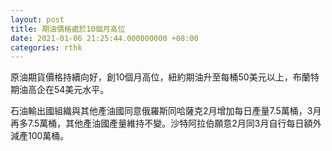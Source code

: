 ```yaml
---
layout: post
title: 期油價格處於10個月高位
date: 2021-01-06 21:25:44.000000000 +08:00
categories: rthk
---
```


原油期貨價格持續向好，創10個月高位，紐約期油升至每桶50美元以上，布蘭特期油高企在54美元水平。

石油輸出國組織與其他產油國同意俄羅斯同哈薩克2月增加每日產量7.5萬桶，3月再多7.5萬桶，其他產油國產量維持不變。沙特阿拉伯願意2月同3月自行每日額外減產100萬桶。

